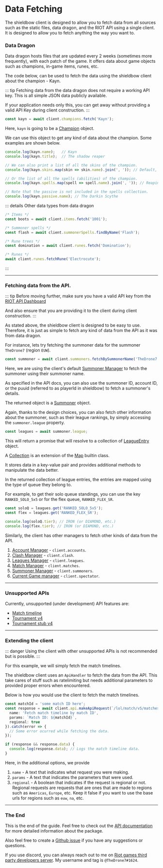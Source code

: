 # Data Fetching

The shieldbow client is designed to allow you to fetch data from all sources such as the static files, data dragon, 
and the RIOT API using a single client. It is designed to allow you to fetch anything the way you want to.

### Data Dragon

Data dragon hosts files that are updated every 2 weeks (sometimes more frequently), with each patch of the game. 
It offers data about game objects such as champions, in-game items, runes, etc.

The code below, can be used to fetch the data using the shieldbow client about the champion - Kayn.

::: tip
Fetching data from the data dragon does not require a working API key.
This is all simple JSON data publicly available.

If your application needs only this, you can get away without providing a valid API Key during client construction.
:::

```ts
const kayn = await client.champions.fetch('Kayn');
```

Here, `kayn` is going to be a [Champion](/shieldbow/api/Champion.md) object.

We can use this object to get any kind of data about the champion. Some examples are shown below.

```ts
console.log(kayn.name);   // Kayn
console.log(kayn.title);  // The shadow reaper

// We can also print a list of all the skins of the champion.
console.log(kayn.skins.map(skin => skin.name).join(', ')); // Default, Soulhunter, Odyssey ...

// Or the list of all the spells (abilities) of the champion.
console.log(kayn.spells.map(spell => spell.name).join(', ')); // Reaping Slash, Blade's Reach ...

// Note that the passive is not included in the spells collection.
console.log(kayn.passive.name); // The Darkin Scythe
```

::: details Other data types from data dragon
```ts
/* Items */
const boots = await client.items.fetch('1001');

/* Summoner spells */
const flash = await client.summonerSpells.findByName('Flash');

/* Rune trees */
const domination = await client.runes.fetch('Domination');

/* Runes */
await client.runes.fetchRune('Electrocute');
```
:::

---

### Fetching data from the API.

::: tip
Before moving further, make sure you have a valid API key from the [RIOT API Dashboard](https://developer.riotgames.com/)

And also ensure that you are providing it to the client during client construction.
:::

As stated above, the shieldbow client is designed to be easy to use. 
Therefore, it is just as simple to fetch any kind of data from the API as it was from data dragon.

For instance, lets try fetching the summoner data for the summoner `TheDrone7` (region `EUW`).

```ts
const summoner = await client.summoners.fetchBySummonerName('TheDrone7');
```

Here, we are using the client's default [Summoner Manager](/shieldbow/api/SummonerManager.md) 
to fetch the summoner using their summoner name.

As specified in the API docs, you can also use the summoner ID, account ID, or the puuid (referred to as playerId in shieldbow)
to fetch a summoner's details.

The returned object is a [Summoner](/shieldbow/api/Summoner.md) object.

Again, thanks to the design choices, you can also fetch other information about the summoner,
such as their league rankings, by simply accessing the `summoner.league` property.

```ts
const leagues = await summoner.league;
```

This will return a promise that will resolve to a collection of [LeagueEntry](/shieldbow/api/LeagueEntry.md) object.

A [Collection](https://discord.js.org/#/docs/collection/stable/class/Collection) is an extension of the 
[Map](https://developer.mozilla.org/en-US/docs/Web/JavaScript/Reference/Global_Objects/Map) builtin class.

It stores data in a key-value pair and provides additional methods to manipulate the data better.

In the returned collection of league entries, the entries are mapped using the type of queue they belong to.

For example, to get their solo queue standings, you can use the key `RANKED_SOLO_5x5` or for the flex queue, `RANKED_FLEX_SR`.

```ts
const soloQ = leagues.get('RANKED_SOLO_5x5');
const flex = leagues.get('RANKED_FLEX_SR');

console.log(soloQ.tier); // IRON (or DIAMOND, etc.)
console.log(flex.tier); // IRON (or DIAMOND, etc.)
```

Similarly, the client has other managers to fetch other kinds of data from the API.

1. [Account Manager](/shieldbow/api/AccountManager.md) - `client.accounts`.
2. [Clash Manager](/shieldbow/api/ClashManager.md) - `client.clash`.
3. [Leagues Manager](/shieldbow/api/LeagueManager.md) - `client.leagues`.
4. [Match Manager](/shieldbow/api/MatchManager.md) - `client.matches`.
5. [Summoner Manager](/shieldbow/api/SummonerManager.md) - `client.summoners`.
6. [Current Game manager](/shieldbow/api/CurrentGameManager.md) - `client.spectator`.

---

### Unsupported APIs

Currently, unsupported (under development) API features are:

- [Match timeline](https://developer.riotgames.com/apis#match-v5/GET_getTimeline)
- [Tournament v4](https://developer.riotgames.com/apis#tournament-v4)
- [Tournament stub v4](https://developer.riotgames.com/apis#tournament-stub-v4)

---

### Extending the client

::: danger
Using the client with other unsupported APIs is not recommended but is possible.
:::

For this example, we will simply fetch the match timelines.

The shieldbow client uses an `ApiHandler` to fetch the data from the API.
This take cares of stuff such as ratelimiting but needs additional parameters to provided proper errors when encountered.

Below is how you would use the client to fetch the match timelines.
```ts
const matchId = 'some match ID here';
const response = await client.api.makeApiRequest(`/lol/match/v5/matches/${matchId}/timeline`, {
  name: 'Fetch match timeline by match ID',
  params: `Match ID: ${matchId}`,
  regional: true
}).catch(error => {
  // Some error ocurred while fetching the data.
});

if (response && response.data) {
  console.log(response.data); // Logs the match timeline data.
}
```

Here, in the additional options, we provide
1. `name` - A text that indicates what request you were making.
2. `params` - A text that indicates the parameters that were used.
3. `regional` - A boolean that indicates if the request is regional or not.
Regional requests are requests that are ones that are made to regions such as `Americas`, `Europe`, etc.
Keep it false if you want to use the base urls for regions such as `euw`, `na`, etc.

---

### The End

This is the end of the guide. Feel free to check out the [API documentation](/shieldbow/api/)
for more detailed information about the package.

Also feel free to create a [Github issue](https://github.com/TheDrone7/shieldbow/issues) 
if you have any suggestions or questions.

If you use discord, you can always reach out to me on 
[Riot games third party developers server](https://discord.gg/riotgamesdevrel).
My username and tag is `@TheDrone7#1624`.